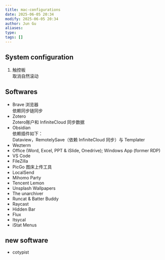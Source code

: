 ```yaml
---
title: mac-configurations
date: 2025-06-05 20:34
modify: 2025-06-05 20:34
author: Jun Gu
aliases: 
type:
tags: []
---
```


## System configuration

1. 触控板\
  取消自然滚动


## Softwares

* Brave 浏览器\
  依赖同步链同步
* Zotero\
   Zotero账户和 InfiniteCloud 同步数据
* Obsidian\
   依赖插件如下：\
Dataview，RemotelySave（依赖 InfiniteCloud 同步）与 Templater
* Wezterm
* Office (Word, Excel, PPT & iSlide, Onedrive); Windows App (former RDP)
* VS Code 
* FileZilla
* PicGo 图床上传工具
* LocalSend 
* Mihomo Party
* Tencent Lemon
* Unsplash Wallpapers
* The unarchiver 
* Runcat & Batter Buddy
* Raycast
* Hidden Bar
* Flux 
* Itsycal
* iStat Menus

## new software 
- cotypist 


